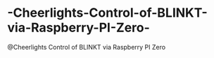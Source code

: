 # -Cheerlights-Control-of-BLINKT-via-Raspberry-PI-Zero-
@Cheerlights Control of BLINKT via Raspberry PI Zero 
